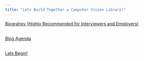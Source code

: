 ```yaml
---
title: "Lets Build Together a Computer Vision Library!"
---
```


[Biograhpy (Highly Recommended for Interviewers and Employers)](index.md)
<br>
<br>

[Blog Agenda](index.md)
<br>
<br>

[Lets Begin!](AffineTransformations.md)
